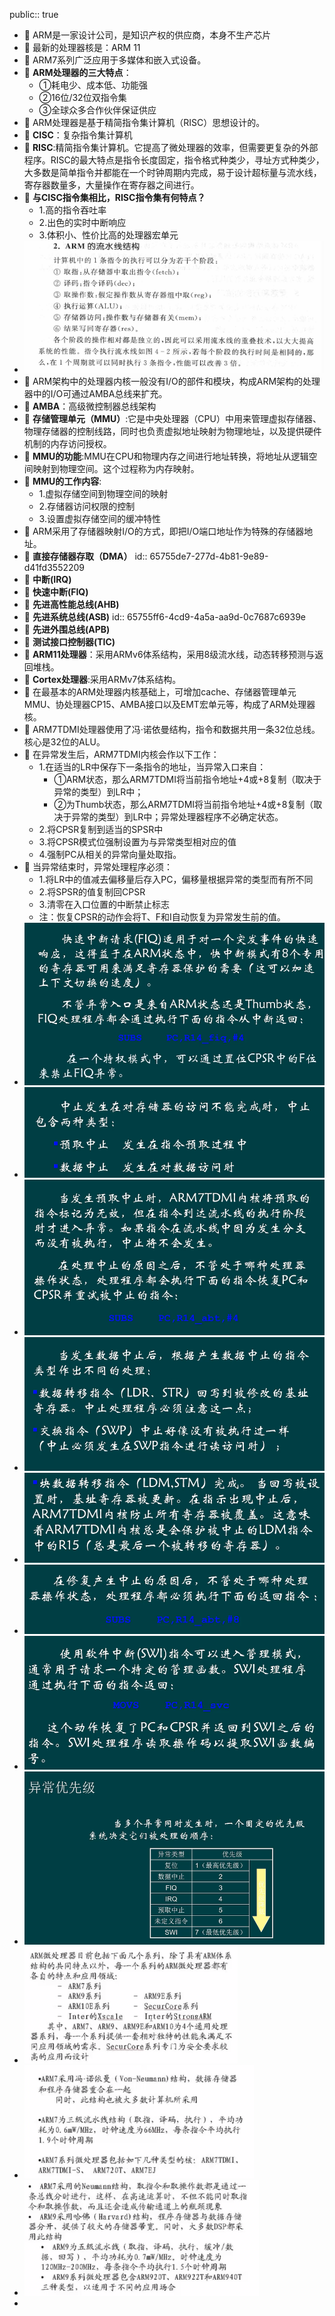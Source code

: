 public:: true

- 🔵 ARM是一家设计公司，是知识产权的供应商，本身不生产芯片
- 🔵 最新的处理器核是：ARM 11
- 🔵 ARM7系列广泛应用于多媒体和嵌入式设备。
- 🔵 **ARM处理器的三大特点**：
	- ①耗电少、成本低、功能强
	- ②16位/32位双指令集
	- ③全球众多合作伙伴保证供应
- 🔵 ARM处理器是基于精简指令集计算机（RISC）思想设计的。
- 🔵 **CISC**：复杂指令集计算机
- 🔵 **RISC**:精简指令集计算机。它提高了微处理器的效率，但需要更复杂的外部程序。RISC的最大特点是指令长度固定，指令格式种类少，寻址方式种类少，大多数是简单指令并都能在一个时钟周期内完成，易于设计超标量与流水线，寄存器数量多，大量操作在寄存器之间进行。
- 🔵 **与CISC指令集相比，RISC指令集有何特点？**
	- 1.高的指令吞吐率
	- 2.出色的实时中断响应
	- 3.体积小、性价比高的处理器宏单元
- ![image.png](../assets/image_1702189341834_0.png)
- 🔵 ARM架构中的处理器内核一般没有I/O的部件和模块，构成ARM架构的处理器中的I/O可通过AMBA总线来扩充。
- 🔵 **AMBA**：高级微控制器总线架构
- 🔵 **存储管理单元（MMU）**:它是中央处理器（CPU）中用来管理虚拟存储器、物理存储器的控制线路，同时也负责虚拟地址映射为物理地址，以及提供硬件机制的内存访问授权。
- 🔵 **MMU的功能**:MMU在CPU和物理内存之间进行地址转换，将地址从逻辑空间映射到物理空间。这个过程称为内存映射。
- 🔵 **MMU的工作内容**:
	- 1.虚拟存储空间到物理空间的映射
	- 2.存储器访问权限的控制
	- 3.设置虚拟存储空间的缓冲特性
- 🔵 ARM采用了存储器映射I/O的方式，即把I/O端口地址作为特殊的存储器地址。
- 🔵 **直接存储器存取（DMA）**
  id:: 65755de7-277d-4b81-9e89-d41fd3552209
- 🔵 **中断(IRQ)**
- 🔵 **快速中断(FIQ)**
- 🔵 **先进高性能总线(AHB)**
- 🔵 **先进系统总线(ASB)**
  id:: 65755ff6-4cd9-4a5a-aa9d-0c7687c6939e
- 🔵 **先进外围总线(APB)**
- 🔵 **测试接口控制器(TIC)**
- 🔵 **ARM11处理器**：采用ARMv6体系结构，采用8级流水线，动态转移预测与返回堆栈。
- 🔵 **Cortex处理器**:采用ARMv7体系结构。
- 🔵 在最基本的ARM处理器内核基础上，可增加cache、存储器管理单元MMU、协处理器CP15、AMBA接口以及EMT宏单元等，构成了ARM处理器核。
- 🔵 ARM7TDMI处理器使用了冯·诺依曼结构，指令和数据共用一条32位总线。 核心是32位的ALU。
- 🔵 在异常发生后，ARM7TDMI内核会作以下工作：
	- 1.在适当的LR中保存下一条指令的地址，当异常入口来自：
		- ①ARM状态，那么ARM7TDMI将当前指令地址+4或+8复制（取决于异常的类型）到LR中；
		- ②为Thumb状态，那么ARM7TDMI将当前指令地址+4或+8复制（取决于异常的类型）到LR中；异常处理器程序不必确定状态。
	- 2.将CPSR复制到适当的SPSR中
	- 3.将CPSR模式位强制设置为与异常类型相对应的值
	- 4.强制PC从相关的异常向量处取指。
- 🔵 当异常结束时，异常处理程序必须：
	- 1.将LR中的值减去偏移量后存入PC，偏移量根据异常的类型而有所不同
	- 2.将SPSR的值复制回CPSR
	- 3.清零在入口位置的中断禁止标志
	- 注：恢复CPSR的动作会将T、F和I自动恢复为异常发生前的值。
- ![image.png](../assets/image_1702344922480_0.png)
- ![image.png](../assets/image_1702344941320_0.png)
- ![image.png](../assets/image_1702344966063_0.png)
- ![image.png](../assets/image_1702344984588_0.png)
- ![image.png](../assets/image_1702345016416_0.png)
- ![image.png](../assets/image_1702345035936_0.png)
- ![image.png](../assets/image_1702345053311_0.png)
- ![image.png](../assets/image_1702345081620_0.png)
- ![image.png](../assets/image_1702349509739_0.png)
- ![image.png](../assets/image_1702349527820_0.png)
- ![image.png](../assets/image_1702349557890_0.png)
-